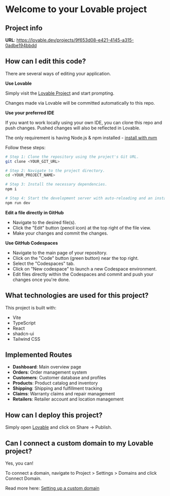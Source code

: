 # Welcome to your Lovable project

## Project info

**URL**: https://lovable.dev/projects/9f653d08-e421-4145-a315-0adbe194bbdd

## How can I edit this code?

There are several ways of editing your application.

**Use Lovable**

Simply visit the [Lovable Project](https://lovable.dev/projects/9f653d08-e421-4145-a315-0adbe194bbdd) and start prompting.

Changes made via Lovable will be committed automatically to this repo.

**Use your preferred IDE**

If you want to work locally using your own IDE, you can clone this repo and push changes. Pushed changes will also be reflected in Lovable.

The only requirement is having Node.js & npm installed - [install with nvm](https://github.com/nvm-sh/nvm#installing-and-updating)

Follow these steps:

```sh
# Step 1: Clone the repository using the project's Git URL.
git clone <YOUR_GIT_URL>

# Step 2: Navigate to the project directory.
cd <YOUR_PROJECT_NAME>

# Step 3: Install the necessary dependencies.
npm i

# Step 4: Start the development server with auto-reloading and an instant preview.
npm run dev
```

**Edit a file directly in GitHub**

- Navigate to the desired file(s).
- Click the "Edit" button (pencil icon) at the top right of the file view.
- Make your changes and commit the changes.

**Use GitHub Codespaces**

- Navigate to the main page of your repository.
- Click on the "Code" button (green button) near the top right.
- Select the "Codespaces" tab.
- Click on "New codespace" to launch a new Codespace environment.
- Edit files directly within the Codespaces and commit and push your changes once you're done.

## What technologies are used for this project?

This project is built with:

- Vite
- TypeScript
- React
- shadcn-ui
- Tailwind CSS

## Implemented Routes

- **Dashboard**: Main overview page
- **Orders**: Order management system
- **Customers**: Customer database and profiles
- **Products**: Product catalog and inventory
- **Shipping**: Shipping and fulfillment tracking
- **Claims**: Warranty claims and repair management
- **Retailers**: Retailer account and location management

## How can I deploy this project?

Simply open [Lovable](https://lovable.dev/projects/9f653d08-e421-4145-a315-0adbe194bbdd) and click on Share -> Publish.

## Can I connect a custom domain to my Lovable project?

Yes, you can!

To connect a domain, navigate to Project > Settings > Domains and click Connect Domain.

Read more here: [Setting up a custom domain](https://docs.lovable.dev/features/custom-domain#custom-domain)
